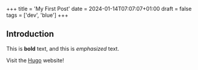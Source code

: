 +++
title = 'My First Post'
date = 2024-01-14T07:07:07+01:00
draft = false
tags = ['dev', 'blue']
+++
## Introduction

This is **bold** text, and this is *emphasized* text.   

Visit the [Hugo](https://gohugo.io) website!